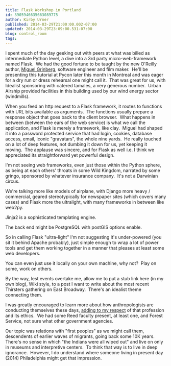 ```yaml
---
title: Flask Workshop in Portland
id: 3905946635663089775
author: Kirby Urner
published: 2014-03-29T21:00:00.002-07:00
updated: 2014-03-29T23:09:00.531-07:00
blog: control_room
tags: 
---
```


I spent much of the day geeking out with peers at what was billed as intermediate Python level, a dive into a 3rd party micro-web-framework named Flask.  We had the good fortune to be taught by the new O'Reilly author, [Miguel Grinberg](http://blog.miguelgrinberg.com/), software engineer and film maker.  He'll be presenting this tutorial at Pycon later this month in Montreal and was eager for a dry run or dress rehearsal one might call it.  That was great for us, with Idealist sponsoring with catered tamales, a very generous number.  Urban Airship provided facilities in this building used by our wind energy sector (windmills).

When you feed an http request to a Flask framework, it routes to functions with URL bits available as arguments.  The functions usually prepare a response object that goes back to the client browser.  What happens in between (between the ears of the web service) is what we call the application, and Flask is merely a framework, like clay.  Miguel had shaped it into a password protected service that had login, cookies, database access, email, iconic "gravatars", the whole nine yards.  He really touched on a lot of deep features, not dumbing it down for us, yet keeping it moving.  The applause was sincere, and for Flask as well i.e. I think we appreciated its straightforward yet powerful design.

I'm not seeing web frameworks, even just those within the Python sphere, as being at each others' throats in some Wild Kingdom, narrated by some gringo, sponsored by whatever insurance company.  It's not a Darwinian circus.

We're talking more like models of airplane, with Django more heavy / commercial, geared stereotypically for newspaper sites (which covers many cases) and Flask more the ultralight, with many frameworks in between like web2py.

Jinja2 is a sophisticated templating engine.

The back end might be PostgreSQL with postGIS options enable.

So in calling Flask "ultra-light" I'm not suggesting it's under-powered (you sit it behind Apache probably), just simple enough to wrap a lot of power tools and get them working together in a manner that pleases at least some web developers.

You can even just use it locally on your own machine, why not?  Play on some, work on others.

By the way, lest events overtake me, allow me to put a stub link here (in my own blog), Wiki style, to a post I want to write about the most recent Thirsters gathering on East Broadway.  There's an idealist theme connecting them.

I was greatly encouraged to learn more about how anthropologists are conducting themselves these days, [adding to my respect](http://controlroom.blogspot.com/2011/04/roller-coaster-at-reed.html) of that profession and its ethics.  We had some Reed faculty present, at least one, and Forest Service, not sure what other government agencies.

Our topic was relations with "first peoples" as we might call them, descendents of earlier waves of migrants, going back some 10K years.  There's no sense in which "the Indians were all wiped out" and live on only in museums and interpretive centers.  To think that way is to live in deep ignorance.  However, I do understand where someone living in present day (2014) Philadelphia might get that impression.